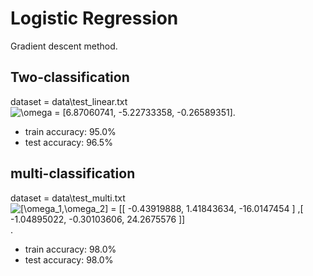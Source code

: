 # Logistic Regression
Gradient descent method.

## Two-classification
dataset = data\test_linear.txt
<img src="https://latex.codecogs.com/gif.latex?\omega&space;=&space;[6.87060741,&space;-5.22733358,&space;-0.26589351]" title="\omega = [6.87060741, -5.22733358, -0.26589351]" />.
+ train accuracy: 95.0%
+ test accuracy: 96.5%

## multi-classification
dataset = data\test_multi.txt
<img src="https://latex.codecogs.com/gif.latex?[\omega_1,\omega_2]&space;=&space;[[&space;-0.43919888,&space;1.41843634,&space;-16.0147454&space;]&space;,[&space;-1.04895022,&space;-0.30103606,&space;24.2675576&space;]]" title="[\omega_1,\omega_2] = [[ -0.43919888, 1.41843634, -16.0147454 ] ,[ -1.04895022, -0.30103606, 24.2675576 ]]" />.
+ train accuracy: 98.0%
+ test accuracy: 98.0%
